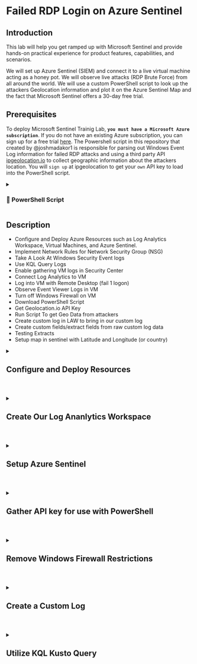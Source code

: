 # Failed RDP Login on Azure Sentinel

## Introduction
This lab will help you get ramped up with Microsoft Sentinel and provide hands-on practical experience for product features, capabilities, and scenarios. 

We will set up Azure Sentinel (SIEM) and connect it to a live virtual machine acting as a honey pot. We will observe live attacks (RDP Brute Force) from all around the world. We will use a custom PowerShell script to look up the attackers Geolocation information and plot it on the Azure Sentinel Map and the fact that Microsoft Sentinel offers a 30-day free trial.

## Prerequisites

To deploy Microsoft Sentinel Trainig Lab, **`you must have a Microsoft Azure subscription`**. If you do not have an existing Azure subscription, you can sign up for a free trial [here](https://azure.microsoft.com/free/).
The Powershell script in this repository that created by @joshmadakor1 is responsible for parsing out Windows Event Log information for failed RDP attacks and using a third party API [ipgeolocation.io](https://ipgeolocation.io/) to collect geographic information about the attackers location. You will `sign up` at ipgeolocation to get your `own` API key to load into the PowerShell script. 

<details>
 <summary><h3> 📜 PowerShell Script </h3></summary> 
 
```powershell 
# Get API key from here: https://ipgeolocation.io/
$API_KEY      = "d4600b4efdef42b39828f5155041a457"
$LOGFILE_NAME = "failed_rdp.log"
$LOGFILE_PATH = "C:\ProgramData\$($LOGFILE_NAME)"

# This filter will be used to filter failed RDP events from Windows Event Viewer
$XMLFilter = @'
<QueryList> 
   <Query Id="0" Path="Security">
         <Select Path="Security">
              *[System[(EventID='4625')]]
          </Select>
    </Query>
</QueryList> 
'@

<#
    This function creates a bunch of sample log files that will be used to train the
    Extract feature in Log Analytics workspace. If you don't have enough log files to
    "train" it, it will fail to extract certain fields for some reason -_-.
    We can avoid including these fake records on our map by filtering out all logs with
    a destination host of "samplehost"
#>
Function write-Sample-Log() {
    "latitude:47.91542,longitude:-120.60306,destinationhost:samplehost,username:fakeuser,sourcehost:24.16.97.222,state:Washington,country:United States,label:United States - 24.16.97.222,timestamp:2021-10-26 03:28:29" | Out-File $LOGFILE_PATH -Append -Encoding utf8
    "latitude:-22.90906,longitude:-47.06455,destinationhost:samplehost,username:lnwbaq,sourcehost:20.195.228.49,state:Sao Paulo,country:Brazil,label:Brazil - 20.195.228.49,timestamp:2021-10-26 05:46:20" | Out-File $LOGFILE_PATH -Append -Encoding utf8
    "latitude:52.37022,longitude:4.89517,destinationhost:samplehost,username:CSNYDER,sourcehost:89.248.165.74,state:North Holland,country:Netherlands,label:Netherlands - 89.248.165.74,timestamp:2021-10-26 06:12:56" | Out-File $LOGFILE_PATH -Append -Encoding utf8
    "latitude:40.71455,longitude:-74.00714,destinationhost:samplehost,username:ADMINISTRATOR,sourcehost:72.45.247.218,state:New York,country:United States,label:United States - 72.45.247.218,timestamp:2021-10-26 10:44:07" | Out-File $LOGFILE_PATH -Append -Encoding utf8
    "latitude:33.99762,longitude:-6.84737,destinationhost:samplehost,username:AZUREUSER,sourcehost:102.50.242.216,state:Rabat-Salé-Kénitra,country:Morocco,label:Morocco - 102.50.242.216,timestamp:2021-10-26 11:03:13" | Out-File $LOGFILE_PATH -Append -Encoding utf8
    "latitude:-5.32558,longitude:100.28595,destinationhost:samplehost,username:Test,sourcehost:42.1.62.34,state:Penang,country:Malaysia,label:Malaysia - 42.1.62.34,timestamp:2021-10-26 11:04:45" | Out-File $LOGFILE_PATH -Append -Encoding utf8
    "latitude:41.05722,longitude:28.84926,destinationhost:samplehost,username:AZUREUSER,sourcehost:176.235.196.111,state:Istanbul,country:Turkey,label:Turkey - 176.235.196.111,timestamp:2021-10-26 11:50:47" | Out-File $LOGFILE_PATH -Append -Encoding utf8
    "latitude:55.87925,longitude:37.54691,destinationhost:samplehost,username:Test,sourcehost:87.251.67.98,state:null,country:Russia,label:Russia - 87.251.67.98,timestamp:2021-10-26 12:13:45" | Out-File $LOGFILE_PATH -Append -Encoding utf8
    "latitude:52.37018,longitude:4.87324,destinationhost:samplehost,username:AZUREUSER,sourcehost:20.86.161.127,state:North Holland,country:Netherlands,label:Netherlands - 20.86.161.127,timestamp:2021-10-26 12:33:46" | Out-File $LOGFILE_PATH -Append -Encoding utf8
    "latitude:17.49163,longitude:-88.18704,destinationhost:samplehost,username:Test,sourcehost:45.227.254.8,state:null,country:Belize,label:Belize - 45.227.254.8,timestamp:2021-10-26 13:13:25" | Out-File $LOGFILE_PATH -Append -Encoding utf8
    "latitude:-55.88802,longitude:37.65136,destinationhost:samplehost,username:Test,sourcehost:94.232.47.130,state:Central Federal District,country:Russia,label:Russia - 94.232.47.130,timestamp:2021-10-26 14:25:33" | Out-File $LOGFILE_PATH -Append -Encoding utf8
}

# This block of code will create the log file if it doesn't already exist
if ((Test-Path $LOGFILE_PATH) -eq $false) {
    New-Item -ItemType File -Path $LOGFILE_PATH
    write-Sample-Log
}

# Infinite Loop that keeps checking the Event Viewer logs.
while ($true)
{
    
    Start-Sleep -Seconds 1
    # This retrieves events from Windows EVent Viewer based on the filter
    $events = Get-WinEvent -FilterXml $XMLFilter -ErrorAction SilentlyContinue
    if ($Error) {
        #Write-Host "No Failed Logons found. Re-run script when a login has failed."
    }

    # Step through each event collected, get geolocation
    #    for the IP Address, and add new events to the custom log
    foreach ($event in $events) {


        # $event.properties[19] is the source IP address of the failed logon
        # This if-statement will proceed if the IP address exists (>= 5 is arbitrary, just saying if it's not empty)
        if ($event.properties[19].Value.Length -ge 5) {

            # Pick out fields from the event. These will be inserted into our new custom log
            $timestamp = $event.TimeCreated
            $year = $event.TimeCreated.Year

            $month = $event.TimeCreated.Month
            if ("$($event.TimeCreated.Month)".Length -eq 1) {
                $month = "0$($event.TimeCreated.Month)"
            }

            $day = $event.TimeCreated.Day
            if ("$($event.TimeCreated.Day)".Length -eq 1) {
                $day = "0$($event.TimeCreated.Day)"
            }
            
            $hour = $event.TimeCreated.Hour
            if ("$($event.TimeCreated.Hour)".Length -eq 1) {
                $hour = "0$($event.TimeCreated.Hour)"
            }

            $minute = $event.TimeCreated.Minute
            if ("$($event.TimeCreated.Minute)".Length -eq 1) {
                $minute = "0$($event.TimeCreated.Minute)"
            }


            $second = $event.TimeCreated.Second
            if ("$($event.TimeCreated.Second)".Length -eq 1) {
                $second = "0$($event.TimeCreated.Second)"
            }

            $timestamp = "$($year)-$($month)-$($day) $($hour):$($minute):$($second)"
            $eventId = $event.Id
            $destinationHost = $event.MachineName# Workstation Name (Destination)
            $username = $event.properties[5].Value # Account Name (Attempted Logon)
            $sourceHost = $event.properties[11].Value # Workstation Name (Source)
            $sourceIp = $event.properties[19].Value # IP Address
        

            # Get the current contents of the Log file!
            $log_contents = Get-Content -Path $LOGFILE_PATH

            # Do not write to the log file if the log already exists.
            if (-Not ($log_contents -match "$($timestamp)") -or ($log_contents.Length -eq 0)) {
            
                # Announce the gathering of geolocation data and pause for a second as to not rate-limit the API
                #Write-Host "Getting Latitude and Longitude from IP Address and writing to log" -ForegroundColor Yellow -BackgroundColor Black
                Start-Sleep -Seconds 1

                # Make web request to the geolocation API
                # For more info: https://ipgeolocation.io/documentation/ip-geolocation-api.html
                $API_ENDPOINT = "https://api.ipgeolocation.io/ipgeo?apiKey=$($API_KEY)&ip=$($sourceIp)"
                $response = Invoke-WebRequest -UseBasicParsing -Uri $API_ENDPOINT

                # Pull Data from the API response, and store them in variables
                $responseData = $response.Content | ConvertFrom-Json
                $latitude = $responseData.latitude
                $longitude = $responseData.longitude
                $state_prov = $responseData.state_prov
                if ($state_prov -eq "") { $state_prov = "null" }
                $country = $responseData.country_name
                if ($country -eq "") {$country -eq "null"}

                # Write all gathered data to the custom log file. It will look something like this:
                #
                "latitude:$($latitude),longitude:$($longitude),destinationhost:$($destinationHost),username:$($username),sourcehost:$($sourceIp),state:$($state_prov), country:$($country),label:$($country) - $($sourceIp),timestamp:$($timestamp)" | Out-File $LOGFILE_PATH -Append -Encoding utf8

                Write-Host -BackgroundColor Black -ForegroundColor Magenta "latitude:$($latitude),longitude:$($longitude),destinationhost:$($destinationHost),username:$($username),sourcehost:$($sourceIp),state:$($state_prov),label:$($country) - $($sourceIp),timestamp:$($timestamp)"
            }
            else {
                # Entry already exists in custom log file. Do nothing, optionally, remove the # from the line below for output
                # Write-Host "Event already exists in the custom log. Skipping." -ForegroundColor Gray -BackgroundColor Black
            }
        }
    }
}
``` 
 
</details>
 
## Description
- Configure and Deploy Azure Resources such as Log Analytics Workspace, Virtual Machines, and Azure Sentinel.
- Implement Network Rules for Network Security Group (NSG)
- Take A Look At Windows Security Event logs
- Use KQL Query Logs
- Enable gathering VM logs in Security Center
- Connect Log Analytics to VM
- Log into VM with Remote Desktop (fail 1 logon)
- Observe Event Viewer Logs in VM
- Turn off Windows Firewall on VM
- Download PowerShell Script
- Get Geolocation.io API Key
- Run Script To get Geo Data from attackers
- Create custom log in LAW to bring in our custom log
- Create custom fields/extract fields from raw custom log data
- Testing Extracts
- Setup map in sentinel with Latitude and Longitude (or country)
  
<details>
 
 <summary> 
  
 ## Configure and Deploy Resources
  
</summary
We will create a Virtual Machine that will be exposed to the internet where people around world will be able to attack it. Bad actors will try to login to this Virtual Machine once they've discovered that it's now online. While creating the Virtual Machine, we will create a new Resource Group as well.
 
We search `Virtual Machine` at top of the page in Azure, and once the page loads will choose the '`+ Create`' button to begin the first steps of creating the virtual machine.
<p align="center"><img src="https://i.imgur.com/CoIAYPA.png" height="70%" width="70%" alt="Create Virtual Machine"/></p>
 
Here we will choose to create a resource group (naming convention here is the name of the labname-rg). We're also selecting the '`East US`' as our preferred region due to resource cost and availability. After the region is selected, we will select the image of Windows 10 pro and the other settings will continue to be set at default. 
<p align="center"><img src="https://i.imgur.com/nZxgZCr.png" height="70%" width="70%" alt="Enter details for Virtual Machine"/></p>

<p align="center"><img src="https://i.imgur.com/35M9M7U.png" height="70%" width="70%" alt"Enter image user name and password"/></p>

Leave the default settings for the inbound port rules that are found below and be sure to check the box for "I confirm I have an eligible Windows 10/11 license with multi-tenant hosting rights."
 
   >**Note**: There will be a validation error message present if this check box is not selected while creating the virtual machine.
 
<p align="center"><img src="https://i.imgur.com/INNWJ1p.png" height="70%" width="70%" alt="Select license checkbox"/></p>
 
In the Networking portion, we will select to change the NIC Network Security Group (NSG) from Basic to Advanced to adjust the inbound rules of the NSG to allow everything into the Virtual Machine.
 
 <p align="center"><img src="https://i.imgur.com/CK6HXdb.png" height="70%" width="70%" alt="Settings for Networking of VM"/></p>
 
 Now, we'll need to remove (select 3 dots to the right of the page) the current default inbound rules on the virtual machine and will adjust them to rules that are most accepting of all traffic so that it can be found by the bad actors.
 <p align="center"><img src="https://i.imgur.com/8uLMfCn.png" heigh="70%" width="70%" alt="Remove Default Inound Rules"></p>
 
 We will select the `'Add an Inbound Rule'` link option and then make a change to the 'Destination port ranges' to an ' * ' as a wildcard to accept anything. Then, we'll select to change the Priority to 100 and make a name change to your liking (DANGER_ANY_IN). You can now select `'Add'` 
 <p align="center"><img src="https://i.imgur.com/i4dgfhu.png" height="70%" width="70%" alt="Create New NSG"/></p>
 Adjusting the inbound rules will appear as follows:
 <pre>
 <b>Source </b>
 any
 <b>Source port ranges </b> 
 * 
 <b>Destination </b>
 any 
 <b>Service </b>
 custom
 <b>Destination port ranges </b>
 *
 <b>Protocol</b>
 any
 <b>Priority</b>
 100</pre>
 
 The added inbound rule with the changes are now reflected here:
 <p align="center"><img src="https://i.imgur.com/XhQYX8n.png" height="100%" width="100%" alt="Updated NSG Inbound Rules"/></p>
 
We will now press 'OK' to move forward. 
Once these have been looked over, we can now select to `'Review + Create'`
<p align="center"><img src="https://i.imgur.com/9VP2ui7.png" height="70%" width="70%" alt="Review Create Virtual Machine"/></p>
 
Validation of Creation of VM --- This is the final step in creating the virtual Machine (VM) and see that it has been validated with a "Pass" and confirms all the details that have been added to the VM as a summary result. 
 <p align="center"><img src="https://i.imgur.com/6baoa2e.png" height="70%" width="70%" alt="Final State for Creating Virtual Machine"/></p>
 
 Select the Create Button
 <p align="center"><img src="https://i.imgur.com/Wb9Ggus.png" height="70%" width="70%" alt="Select Create Button for VM"/></p>
 
 This is the final confirmation displaying the creation of the Virtual Machine 
 <p align="center"><img src="https://i.imgur.com/fjDO3oV.png" height="70%" width="70%" alt="Deployment of VM"/></p>
 
 </details>  
 
 #
 
 <details>
 <summary>
  
## Create Our Log Ananlytics Workspace 
  
 </summary>  
Now, we are going to create our Log Analytics Workspace to receive or ingest logs from the virtual machine such as windows event logs and our custom logs that has geographic information in order to discover where the attackers are located. Our SIEM will be able to connect to the workspace to be able to display the geo-data on the map that will be created later in the lab. 
 
<p align="center"><img src="https://i.imgur.com/1ExWnBV.png" height="70%" width="70%" alt="Create Log Analytics Workspace"/></p>
 
<p align="center"><img src="https://i.imgur.com/Xq0jqhE.png" height="70%" width="70%" alt="Enter Details for Log Analytics Workspace"/></p>
 

 
Next, you will 'Review + Create' the log analytics workspace
<p align="center"><img src="https://i.imgur.com/zEMPI4D.png" height="70%" width="70%" alt="Review + Create LAW"/></p>

<p align="center"><img src="https://i.imgur.com/Gc4bGCG.png" height="70%" width="70%" alt="Create LaW"/></p>

<p align="center"><img src="https://i.imgur.com/YklC74u.png" height="70%" width="70%" alt="Deployment of LaW"/></p>
 
We can now search for 'Defender for Cloud' at the top of the page so that we can enable the ability to gather logs from the Virtual Machine.  
<p align="center"><img src="https://i.imgur.com/ZS8bpZv.png" height="70%" width="70%" alt="Defender for Cloud"/></p>
 
To do so, we will navigate to 'Environment Settings' then select the log analytics workspace that we created previously that is displayed as a selectable option. We will then, select to turn 'Azure Defender On' and then turn <b>OFF</b> 'SQL Servers on Machine'. Once this is done, you will select to '<b> Save </b>'. 
<p align="center"><img src="https://i.imgur.com/v7SNEGs.png" height="70%" width="70%" alt="Pricing & Settings"/></p>
 
Following this, we will select '`Data Collection`' in the left pane and enable '`All Events`' option under store additional raw data - windows securtity events then choose to '**`Save`**'.
<p align="center"><img src="https://i.imgur.com/lKdP5Ah.png" height="70%" width="70%" alt="Select All Events"/></p>
 
We can now go back to our log analytics workspace to connect our Virtual Machine. Search '`Log Analytics Workspace`' and then scroll down to select the Virtual Machine option. You will choose the VM that we created previously then select the chainlink to '`Connect`' the VM to the log analytics workspace. 
 
<p align="center"><img src="https://i.imgur.com/IdHGvQ4.png" height="70%" width="70%" alt="choose workspace"/></p>
<p align="center"><img src="https://i.imgur.com/9mSAa3S.png" height="70%" width="70%" alt="Select Virtual Machine in List"/></p>
 
 Select the Virtual Machine
<p align="center"><img src="https://i.imgur.com/r9xAInL.png" height="70%" width="70%" alt="select vm"/></p>
 
<p align="center"><img src="https://i.imgur.com/zSpANfP.png" height="70%" width="70%" alt="Connect Virtual Machine"/></p>

 </details> 
 
 # 
 
 <details>
 <summary>
 
## Setup Azure Sentinel
 
 </summary> 
We're going to set up Sentinel now that we can visualize the attack data that will display the details of the attackers location. You will do a quick search for `Sentinel` and then select the `Create` button at the top left or the middle of the screen. Then we will select the log analytics workspace (created earlier) that we want to connect to where all of our logs are. Once it's selected you can press the add button at the bottom of the screen.   
 
<p align="center"><img src="https://i.imgur.com/10d9qnu.png" height="70%" width="70%" alt="Sentinel"/></p>

Select **`Add`** here. 
 
<p align="center"><img src="https://i.imgur.com/FZvnWWI.png" height="70%" width="70%" alt="Add Workspace to Sentinel"/></p>

Now, we can go back to the virtual machine to check and see if it is finished connecting and if so, you will choose the VM to select the public IP address that we will be using to connect via Remote Desktop Connect (RDP)
<p align="center"><img src="https://i.imgur.com/zSGiuVw.png" height="70%" width="70%" alt="Public IP address"/></p>

<p align="center"><img src="https://i.imgur.com/jJw15fb.png" height="70%" width="70%" alt="RDP Login"/></p>

Once you successfully authenticate to the virtual machine and are logged in, search for Event Viewer and open the program.

As you can see there are several types of logs Windows Collects:
Application logs, Security Logs, Setup, System, and Forwarded Events.

<p align="center"> <img src="https://i.imgur.com/5AjVv7E.png" height="70%" width="70%" alt="Event Viewer Search"/></p>

<p align="center"> <img src="https://i.imgur.com/OnglJ9P.png" height="70%" width="70%" alt="Event Viewer"/></p>

Our focus in this lab will be on Windows Security events.

Click “`Security`” and observe the events.

As you can see there are several security events in event viewer. Let’s drill into one of these events.

Here, our focus will be event id **4625** for the failed logins. The details that available in the log that is selected are as follows: 
 
<li>Account name</li>
<li>Account domain</li>
<li>Failure reason</li>
<li>Logon process</li>
<li>Authentication package</li>
<li>Log name</li>
<li>Task</li>
<li>Category</li>
<li>Computer</li>
<li>Keywords</li>
<li>Workstation</li>
<li>Source Network Address (IP address)</li>
<li>And more</ul>
<p align="center"> <img src="https://i.imgur.com/KNq7Tmr.png" height="70%" width="70%" alt="Event Viewer 4625 log"/></p>

</details> 

#

<details>
 
<summary> 

## Gather API key for use with PowerShell
 
</summary>  

We will grab the IP address that is found here in Event Viewer that was from the failed login and use that address with <a href="https://ipgeolocation.io/">ipgeolocation.io</a> to get an accurate IP address lookup. This will allow us to plot ou the different attackers on a map. 
<p align="center"> <img src="https://i.imgur.com/Ophfhxt.png" height="70%" width="70%" alt="IP Geolocation"/></p>
There will be a need to disable the firewall on the VM so that it can respond to ICMP echo request so that the bad actors can discover it on the internet.
To do so, we can do a quick search in the virtual machine for 'wf.msc'.
<p align="center"><img src="https://i.imgur.com/GU9z44I.png" height="70%" width="70%" alt="wf msc. screentshot"/></p>
Select windows defender firewall properties
<p align="center"><img src="https://i.imgur.com/MwBKGvY.png" height="70%" width="70%" alt="windows defender firewall"/></p>

</details> 

#

<details> 
 
 <summary> 
  
## Remove Windows Firewall Restrictions

 </summary>
 
Now, select the domain profile tab > firewall state: <b>off</b>. Follow up by selecting the Private Profile > firewall state: <b>Off</b> and then Public Profile > firewall state: <b>Off</b>.
<p align="center"> <img src="https://i.imgur.com/8nwwdH8.png" height="70%" width="70%" alt="Disable Firewall"/></p>

After you've cycled through each of these, you can now select '`Apply`' then press '`OK`'.

We can go to the VM and open PowerShell ISE and this will be where our script will be loaded.
<p align="center"><img src="https://i.imgur.com/Vq5Tmxf.png" height="70%" width="70%" alt="powershell ise screenshot"/></p>

You can use the powershell script listed above or can be found <a href="https://github.com/joshmadakor1/Sentinel-Lab/blob/main/Custom_Security_Log_Exporter.ps1">here</a> by creating a new file inside PowerShell ISE and can name it Log_Exporter. For this script, you will need your own API Key that you can get by signing up for an account at <a href="https://ipgeolocation.io/signup.html">Sign Up</a>.

Without the API key, you will not be able to get the geo data that allows the location of the bad actors to be shown.
So go to your powershell click '`new script`' at the top left of the window and paste the script provided. Be sure to change the API key to your API key that you received when creating your account on ipgeolocation. 

<p align="center"> <img src="https://i.imgur.com/39362oA.png" height="70%" width="70%" alt="PowerShell File Creation"/></p>

 </details> 
 
 #
 <details> 
 <summary>
  
## Create a Custom Log
  
 </summary> 
The next thing that we'll do is create a custom log. We will go to the log analytics workspace and select '`Custom Log`' then choose to add the custom log. To get the log that has been created from the script, we can go to the virtual machine and the path of C:\ProgramData\ and select 'failed_rdp' file so C:\ProgramData\failed_rdp.log. 
<p align="center"> <img src="https://i.imgur.com/5DnQMZm.png" height="70%" width="70%" alt="failed_rdp file"/></p>

The first few lines that are present in the log file displays sample data that will be used. You will go to '`log analytics workspace`' and then select the workspace that we previously created.
<p align="center"><img src="https://i.imgur.com/KdTjnnL.png" height="70%" width="70%" alt="select workspace"/></p>

After choosing the workspace, you will select `'Custom Log'` on the left pane. 

<p align="center"><img src="https://i.imgur.com/jNp2UCm.png" height="25%" width="25%" alt="select custom log"/></p>

Upon the custom log page, you can select the '`+ Add custom log`' button at the top left or the '`Add custom log`' button in the center of the page (there is no preference).
<p align="center"><img src="https://i.imgur.com/maWRcws.png" height="70%" width="70%" alt="add custom log"/></p>

To get the log file, we will go to our virtual machine and copy the logs that are found in failed_rdp and paste them into notepad on our local computer. You can save it to your desktop so that it can be found easily and this can be named failed_rdp.log as well (for ease of search on the local computer).
<p align="center"><img src="https://i.imgur.com/JEZQeYw.png" height="70%" width="70%" alt="add customer log file"/></p>

This is what we will see that gives you an idea of the sampe logs that we will use later to create a query.
<p align="center"><img src="https://i.imgur.com/Tw1cTik.png" height="70%" width="70%" alt="record delimiter"/></p>

The collection path is where the logs will actually live on the VM and remember that the path was "C:\ProgramData\failed_rdp.log" that we will add here. Be sure that the path is correct or the logs will not be collected correctly. 
<p align="center"><img src="https://i.imgur.com/DqVb7o9.png" height="70%" width="70%" alt="collection path"/></p>

Here we'll create your custom name and a description of what the log will do. An example here could be "Log will gather details about the location and users that failed to login into RDP".
<p align="center"><img src="https://i.imgur.com/AzEEZS9.png" height="70%" width="70%" alt="details for log"/></p>

Review + Create will be the final steps here for the custom log and it gives you an overview of what you've just created in case you want to go back and make adjustments or necessary changes. 
<p align="center"><img src="https://i.imgur.com/hOtyCXB.png" height="70%" width="70%" alt="review + create custom log"/></p>

 </details> 
 
 #
 <details> 
 <summary> 
  
## Utilize KQL Kusto Query
  
 </summary> 
 
Since the custom log has been established, we can go to '`Logs`' on the left pane and we will enter "`FAILED_RDP_WITH_GEO_CL`" in the Kusto Query Language (KQL) field.

A Kusto query is a read-only request to process data and return results. The request is stated in plain text, using a data-flow model that is easy to read, author, and automate. Kusto queries are made of one or more query statements. (learn more [here](https://learn.microsoft.com/en-us/azure/data-explorer/kusto/query/)) 

Here is an example for <b> SecurityEvent</b> of failed log in attempts <b> where</b> the EventID *#4625#* </b>:
```elm
SecurityEvent
| where EventID == 4625
```
 
In the raw data column of the logs, it contains the entire line of each of the custom logs that we created for "FAILED_RDP_WITH_GEO_CL. With the raw data, we will extract certain fields from it so that we can create columns that will be displayed as a result.
<p align="center"><img src="https://i.imgur.com/gqcL9Vv.png" height="70%" width="70%" alt="failed rdp with geo raw column"/></p>


To extract the data, you will select one of the results and expanding it using the caret and then right-click on the raw data. After right-clicking, you select the option of "`extract fields from 'FAILED_RDP_WITH_GEO'.`"
<p align="center"><img src="https://i.imgur.com/MHTUEa1.png" height="70%" width="70%" alt="extract data"/></p>

We will be extracting each of these fields that are found in the raw data. The first field that we will be extracting will be the '`latitude`' field. So we will hightlight the numbers that follow the colon after latitude. Enter the field title name manually and select numeric as the field type. 
<p align="center"><img src="https://i.imgur.com/nVIINal.png" height="70%" width="70%" alt="extract latitude"/></p>

We will continue to do this for each of the fields present in raw data:
<pre>
latitude
longitude
destination host
username 
sourcehost
state
country
timestamp</pre>
After selecting to extract the data for latitude the results will yield the following for the search results and matches. Once you've verified that the search results align with the correct outcome for latitude, you will press the '`Save Extration`' button at the bottom of the page. 
<p align="center"><img src="https://i.imgur.com/vCwgDDs.png" height="70%" width="70%" alt="extract latitude"/></p>

If for some reason, the longitude or another field does not properly hightlight in the search result, click the pencil in the right hand corner then select '`modify this highlight`'. 
<p align="center"><img src="https://i.imgur.com/0cL4EKS.png" height="70%" width="70%" alt="modify hightlight"/></p>

Here we are getting the data for the destinationhost that follow the same steps as before. The destination host will be the virtual machine that we created earlier. 
<p align="center"><img src="https://i.imgur.com/yHWpm2Y.png" height="70%" width="70%" alt="extract destination host"/></p>

The next item that we will extract will be the username for the user that will used to log into the virtual machine. We will see the different user names that are tried in an attempt to log into the virtual machine. 

<p align="center"><img src="https://i.imgur.com/edvt45U.png" height="70%" width="70%" alt="extract username"/></p>
<p align="center"><img src="https://i.imgur.com/FmIHa1s.png" height="70%" width="70%" alt="extrace username search results"/></p>

Sourcehost will be the IP address that was used for the attempted login
<p align="center"><img src="https://i.imgur.com/pQGat9z.png" height="70%" width="70%" alt="extract source host"/></p>
<p align="center"><img src="https://i.imgur.com/CTMfRfI.png" height="70%" width="70%" alt="extract source host search results"/></p>

Next will be the extraction for State/Province
<p align="center"><img src="https://i.imgur.com/MwiL48B.png" height="70%" width="70%" alt="extract state or province"/></p>
<p align="center"><img src="https://i.imgur.com/CCOBbCw.png" height="70%" width="70%" alt="extract state or province search results"/></p>

<p align="center"><img src="https://i.imgur.com/9cP55he.png" height="70%" width="70%" alt="extract country"/></p>
<p align="center"><img src="https://i.imgur.com/yHpWRn6.png" height="70%" width="70%" alt="extract country search results"/></p>

<p align="center"><img src="https://i.imgur.com/o3y1bp6.png" height="70%" width="70%" alt="exact label"/></p>
<p align="center"><img src="https://i.imgur.com/SoMKdTV.png" height="70%" width="70%" alt="extract label search results"/></p>

<p align="center"><img src="https://i.imgur.com/yFQvXS0.png" height="70%" width="70%" alt="exact timestamp"/></p>
<p align="center"><img src="https://i.imgur.com/QdO2DJ8.png" height="70%" width="70%" alt="extract timestamp search results"/></p>

If we are to go back to sentinel, we can see an overview of the events that have happened to the virtual machine and can be found below:
<p align="center"><img src="https://i.imgur.com/Hu98jqG.png" height="70%" width="70%" alt="exact timestamp"/></p>

Now we will set up our geo map in our workbook. 
<p align="center"><img src="https://i.imgur.com/C2LTEA9.png" height="70%" width="70%" alt="sentinel workbooks select"/></p>

Select the `+ Add workbook` button new the top of the page

<p align="center"><img src="https://i.imgur.com/xNVaojA.png" height="70%" width="70%" alt="add workbook"/></p>

After the workbook loads, you will select the `Edit` button and remove each of the widgets that are pre-loaded queries as we will be adding our own. 

<p align="center"><img src="https://i.imgur.com/3ZAPODj.png" height="70%" width="70%" alt="add workbook"/></p>

Select the '`+Add`' button and then select to '`Add Query`'. 

<p align="center"><img src="https://i.imgur.com/GvTpvUH.png" height="70%" width="70%" alt="add query"/></p>

We will add the following query that reflects what we have created from the raw data of the logs:

```kql
FAILED_RDP_WITH_GEO_CL | summarize event_count=count() by sourcehost_CF, latitude_CF, longitude_CF, country_CF, label_CF, destinationhost_CF
| where destinationhost_CF != "samplehost"
| where sourcehost_CF != ""
```

## Create Workbook to Provide Map Visualization
<p align="center"><img src="https://i.imgur.com/eyXFcVn.png" height="70%" width="70%" alt="change visualization to map"/>
</p>

You will apply the following to the Map Settings:
<pre>
<h2>Layout Settings</h2>
<b>Location Info using</b>
Latitude/Longitude
<b>Latitude</b>
latitude_CF
<b>Longitude</b>
longitude_CF
<b>Size by</b>
event_count
<b>Aggregation for location</b>
Sum of Value
<b>Minimum region size</b>
20
<b>Maximum region size</b>
70
<b>Default region size</b>
10
<b>Minimum value</b>
(auto)
<b>Maximum value</b>
(auto)
<b>Opacity of items on Map</b>
0.7
<h2>Color Settings</h2>

<b>Coloring Type</b>
Heatmap
<b>Color by</b>
latitude_CF
<b>Aggregation for color</b>
Sum of value
<b>Color palette</b>
Green to Red
<b>Minimum value</b>
(auto)
<b>Maximum value</b>
(auto)
<h2>Metric Settings</h2>
<b>Matric Label</b>
label_CF
<b>Matric Value</b>
event_count
<b>Create 'Others' group after</b>
10
</pre>
Then we will save the map settings that we have put in place
<p align="center">
<img src="https://i.imgur.com/y4i26f3.png" height="70%" width="70%" alt="save map settings"/>
</p>

Finally, this is our last image of more countries deciding to join in on the fun of attempting to access our virtual machine in about a span of 18 hours. 
<p align="center">
<img src="https://i.imgur.com/Ia7U0yS.png" height="70%" width="70%" alt="last image for map attack"/>
</p>

`That's that end of the lab, be sure to delete the resource group that was created if you are done and it no longer has use.`





 
 


